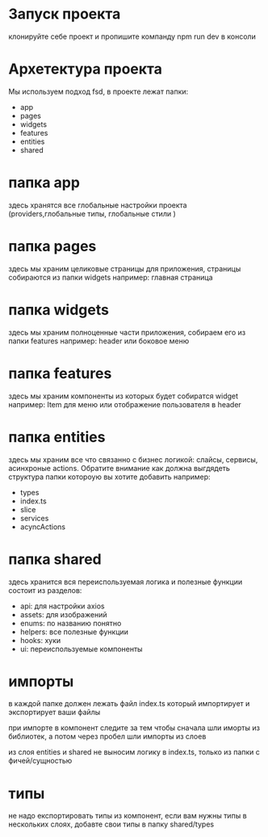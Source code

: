 # Запуск проекта

клонируйте себе проект и пропишите компанду npm run dev в консоли

# Архетектура проекта

Мы используем подход fsd, в проекте лежат папки:
- app
- pages
- widgets
- features
- entities
- shared

# папка app

здесь хранятся все глобальные настройки проекта (providers,глобальные типы, глобальные стили )

# папка pages

здесь мы храним целиковые страницы для приложения, страницы собираются из папки widgets
например: главная страница

# папка widgets

здесь мы храним полноценные части приложения, собираем его из папки features
например: header или боковое меню

# папка features

здесь мы храним компоненты из которых будет собиратся widget например: Item для меню или отображение пользователя в header

# папка entities

здесь мы храним все что связанно с бизнес логикой: слайсы, сервисы, асинхроные actions. Обратите внимание как должна выгдядеть структура папки котороую вы хотите добавить
например:
- types
- index.ts
- slice
- services
- acyncActions

# папка shared

здесь хранится вся переиспользуемая логика и полезные функции состоит из разделов:
- api: для настройки axios
- assets: для изображений
- enums: по названию понятно
- helpers: все полезные функции
- hooks: хуки
- ui: переиспользуемые компоненты

# импорты

в каждой папке должен лежать файл index.ts который импортирует и экспортирует ваши файлы

при импорте в компонент следите за тем чтобы сначала шли иморты из библиотек, а потом через пробел шли импорты из слоев

из слоя entities и shared не выносим логику в index.ts, только из папки с фичей/сущностью

# типы

не надо експортировать типы из компонент, если вам нужны типы в нескольких слоях, добавте свои типы в папку shared/types 




